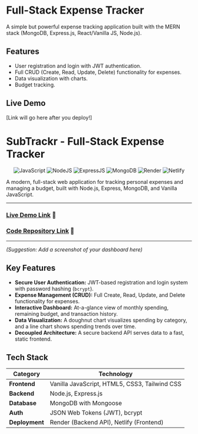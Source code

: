 # Full-Stack Expense Tracker

A simple but powerful expense tracking application built with the MERN stack (MongoDB, Express.js, React/Vanilla JS, Node.js).

## Features

- User registration and login with JWT authentication.
- Full CRUD (Create, Read, Update, Delete) functionality for expenses.
- Data visualization with charts.
- Budget tracking.

## Live Demo

[Link will go here after you deploy!]




# SubTrackr - Full-Stack Expense Tracker

<p align="center">
  <img src="https://img.shields.io/badge/javascript-%23323330.svg?style=for-the-badge&logo=javascript&logoColor=%23F7DF1E" alt="JavaScript" />
  <img src="https://img.shields.io/badge/node.js-6DA55F?style=for-the-badge&logo=node.js&logoColor=white" alt="NodeJS" />
  <img src="https://img.shields.io/badge/express.js-%23404d59.svg?style=for-the-badge&logo=express&logoColor=%2361DAFB" alt="ExpressJS" />
  <img src="https://img.shields.io/badge/MongoDB-%234ea94b.svg?style=for-the-badge&logo=mongodb&logoColor=%23fff" alt="MongoDB" />
  <img src="https://img.shields.io/badge/Render-%46E3B7.svg?style=for-the-badge&logo=render&logoColor=white" alt="Render" />
  <img src="https://img.shields.io/badge/Netlify-%23000000.svg?style=for-the-badge&logo=netlify&logoColor=#00C7B7" alt="Netlify" />
</p>

A modern, full-stack web application for tracking personal expenses and managing a budget, built with Node.js, Express, MongoDB, and Vanilla JavaScript.

---

### **[Live Demo Link](https://subtrackrapp.netlify.app/)** 🚀

### **[Code Repository Link](https://github.com/Priyanshu12yadav/ExpenseTracker-App)** 📂

---


*(Suggestion: Add a screenshot of your dashboard here)*

## Key Features

* **Secure User Authentication:** JWT-based registration and login system with password hashing (`bcrypt`).
* **Expense Management (CRUD):** Full Create, Read, Update, and Delete functionality for expenses.
* **Interactive Dashboard:** At-a-glance view of monthly spending, remaining budget, and transaction history.
* **Data Visualization:** A doughnut chart visualizes spending by category, and a line chart shows spending trends over time.
* **Decoupled Architecture:** A secure backend API serves data to a fast, static frontend.

## Tech Stack

| Category      | Technology                                    |
| ------------- | --------------------------------------------- |
| **Frontend** | Vanilla JavaScript, HTML5, CSS3, Tailwind CSS |
| **Backend** | Node.js, Express.js                           |
| **Database** | MongoDB with Mongoose                         |
| **Auth** | JSON Web Tokens (JWT), bcrypt                 |
| **Deployment**| Render (Backend API), Netlify (Frontend)      |

